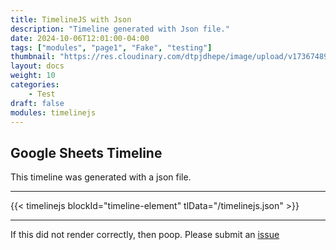 ```yaml
---
title: TimelineJS with Json
description: "Timeline generated with Json file."
date: 2024-10-06T12:01:00-04:00
tags: ["modules", "page1", "Fake", "testing"]
thumbnail: "https://res.cloudinary.com/dtpjdhepe/image/upload/v1736748904/photo-1734543920075-59872330bec2_zijpqb.jpg"
layout: docs
weight: 10
categories:
    - Test
draft: false
modules: timelinejs
---
```


## Google Sheets Timeline

This timeline was generated with a json file.

---

{{< timelinejs blockId="timeline-element" tlData="/timelinejs.json" >}}

---

If this did not render correctly, then poop. Please submit an [issue](https://github.com/anoduck/mod-timelinejs/issues)

